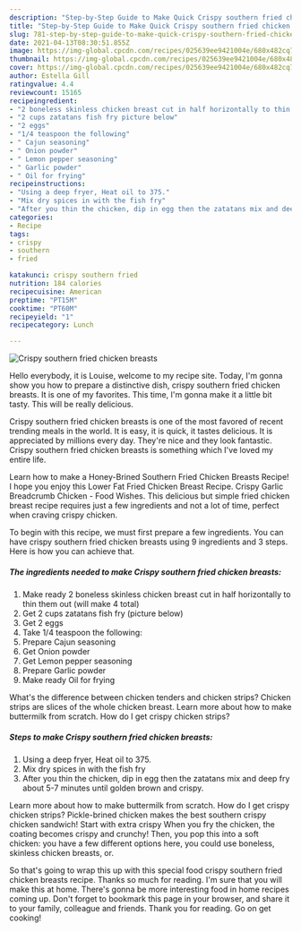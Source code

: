 ```yaml
---
description: "Step-by-Step Guide to Make Quick Crispy southern fried chicken breasts"
title: "Step-by-Step Guide to Make Quick Crispy southern fried chicken breasts"
slug: 781-step-by-step-guide-to-make-quick-crispy-southern-fried-chicken-breasts
date: 2021-04-13T08:30:51.855Z
image: https://img-global.cpcdn.com/recipes/025639ee9421004e/680x482cq70/crispy-southern-fried-chicken-breasts-recipe-main-photo.jpg
thumbnail: https://img-global.cpcdn.com/recipes/025639ee9421004e/680x482cq70/crispy-southern-fried-chicken-breasts-recipe-main-photo.jpg
cover: https://img-global.cpcdn.com/recipes/025639ee9421004e/680x482cq70/crispy-southern-fried-chicken-breasts-recipe-main-photo.jpg
author: Estella Gill
ratingvalue: 4.4
reviewcount: 15165
recipeingredient:
- "2 boneless skinless chicken breast cut in half horizontally to thin them out will make 4 total"
- "2 cups zatatans fish fry picture below"
- "2 eggs"
- "1/4 teaspoon the following"
- " Cajun seasoning"
- " Onion powder"
- " Lemon pepper seasoning"
- " Garlic powder"
- " Oil for frying"
recipeinstructions:
- "Using a deep fryer, Heat oil to 375."
- "Mix dry spices in with the fish fry"
- "After you thin the chicken, dip in egg then the zatatans mix and deep fry about 5-7 minutes until golden brown and crispy."
categories:
- Recipe
tags:
- crispy
- southern
- fried

katakunci: crispy southern fried 
nutrition: 184 calories
recipecuisine: American
preptime: "PT15M"
cooktime: "PT60M"
recipeyield: "1"
recipecategory: Lunch

---
```



![Crispy southern fried chicken breasts](https://img-global.cpcdn.com/recipes/025639ee9421004e/680x482cq70/crispy-southern-fried-chicken-breasts-recipe-main-photo.jpg)

Hello everybody, it is Louise, welcome to my recipe site. Today, I'm gonna show you how to prepare a distinctive dish, crispy southern fried chicken breasts. It is one of my favorites. This time, I'm gonna make it a little bit tasty. This will be really delicious.

Crispy southern fried chicken breasts is one of the most favored of recent trending meals in the world. It is easy, it is quick, it tastes delicious. It is appreciated by millions every day. They're nice and they look fantastic. Crispy southern fried chicken breasts is something which I've loved my entire life.

Learn how to make a Honey-Brined Southern Fried Chicken Breasts Recipe! I hope you enjoy this Lower Fat Fried Chicken Breast Recipe. Crispy Garlic Breadcrumb Chicken - Food Wishes. This delicious but simple fried chicken breast recipe requires just a few ingredients and not a lot of time, perfect when craving crispy chicken.


To begin with this recipe, we must first prepare a few ingredients. You can have crispy southern fried chicken breasts using 9 ingredients and 3 steps. Here is how you can achieve that.

<!--inarticleads1-->

##### The ingredients needed to make Crispy southern fried chicken breasts:

1. Make ready 2 boneless skinless chicken breast cut in half horizontally to thin them out (will make 4 total)
1. Get 2 cups zatatans fish fry (picture below)
1. Get 2 eggs
1. Take 1/4 teaspoon the following:
1. Prepare  Cajun seasoning
1. Get  Onion powder
1. Get  Lemon pepper seasoning
1. Prepare  Garlic powder
1. Make ready  Oil for frying


What&#39;s the difference between chicken tenders and chicken strips? Chicken strips are slices of the whole chicken breast. Learn more about how to make buttermilk from scratch. How do I get crispy chicken strips? 

<!--inarticleads2-->

##### Steps to make Crispy southern fried chicken breasts:

1. Using a deep fryer, Heat oil to 375.
1. Mix dry spices in with the fish fry
1. After you thin the chicken, dip in egg then the zatatans mix and deep fry about 5-7 minutes until golden brown and crispy.


Learn more about how to make buttermilk from scratch. How do I get crispy chicken strips? Pickle-brined chicken makes the best southern crispy chicken sandwich! Start with extra crispy When you fry the chicken, the coating becomes crispy and crunchy! Then, you pop this into a soft chicken: you have a few different options here, you could use boneless, skinless chicken breasts, or. 

So that's going to wrap this up with this special food crispy southern fried chicken breasts recipe. Thanks so much for reading. I'm sure that you will make this at home. There's gonna be more interesting food in home recipes coming up. Don't forget to bookmark this page in your browser, and share it to your family, colleague and friends. Thank you for reading. Go on get cooking!

